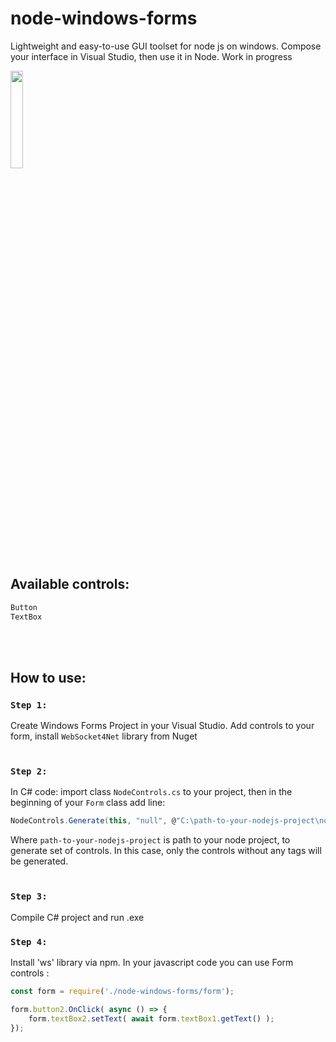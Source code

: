 # node-windows-forms
Lightweight and easy-to-use GUI toolset for node js on windows. Compose your interface in Visual Studio, then use it in Node. Work in progress



<img src="https://github.com/true-goniss/node-windows-forms/assets/42878452/95731c2d-0ceb-4558-9710-ff5323eb9e37" width=20% height=20%>

## Available controls:
```csharp
Button
TextBox
```

<br><br>

## How to use:
### ```Step 1:```
Create Windows Forms Project in your Visual Studio. Add controls to your form, install ```WebSocket4Net``` library from Nuget
<br><br>

### ```Step 2:```
In C# code: import class ```NodeControls.cs``` to your project, then in the beginning of your ```Form``` class add line: 
```csharp
NodeControls.Generate(this, "null", @"C:\path-to-your-nodejs-project\node-windows-forms");
```
Where ```path-to-your-nodejs-project``` is path to your node project, to generate set of controls. In this case, only the controls without any tags will be generated.
<br><br>

### ```Step 3:```
Compile C# project and run .exe

### ```Step 4:``` 
Install 'ws' library via npm. In your javascript code you can use Form controls :

```javascript
const form = require('./node-windows-forms/form');

form.button2.OnClick( async () => {
    form.textBox2.setText( await form.textBox1.getText() );
});
